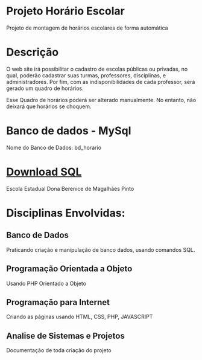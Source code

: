 # Projeto Horário Escolar
Projeto de montagem de horários escolares de forma automática

# Descrição
O web site irá possibilitar o cadastro de escolas públicas ou privadas, no qual, poderão cadastrar suas turmas, professores, disciplinas, e administradores. Por fim, com as indisponibilidades de cada professor, será gerado um quadro de horários.

Esse Quadro de horários poderá ser alterado manualmente. No entanto, não deixará que horários se choquem. 


# Banco de dados - MySql


Nome do Banco de Dados: bd_horario


[Download SQL](https://github.com/mlealprof/horario/database/bd_horario.sql)
=========================================================================

Escola Estadual Dona Berenice de Magalhães Pinto

# Disciplinas Envolvidas:

## Banco de Dados
Praticando criação e manipulação de banco dados, usando comandos SQL.

## Programação Orientada a Objeto
Usando PHP Orientado a Objeto 

## Programação para Internet
Criando as páginas usando HTML, CSS, PHP, JAVASCRIPT

## Analise de Sistemas e Projetos 
Documentação de toda criação do projeto
